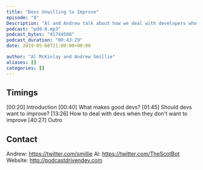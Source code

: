 ```yaml
---
title: "Devs Unwilling to Improve"
episode: "8"
Description: "Al and Andrew talk about how we deal with developers who don't want to learn, improve, and become better developers. Is it actually a problem?"
podcast: "pdd-8.mp3"
podcast_bytes: "41744508"
podcast_duration: "00:43:29"
date: 2019-05-08T21:00:00+00:00

author: "Al McKinlay and Andrew Smillie"
aliases: []
categories: []
---
```


## Timings

[00:20] Introduction
[00:40] What makes good devs?
[01:45] Should devs want to improve?
[13:26] How to deal with devs when they don't want to improve
[40:27] Outro

## Contact

Andrew: https://twitter.com/smillie
Al: https://twitter.com/TheScotBot
Website: http://podcastdrivendev.com
